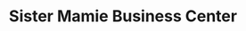 ---
title: "Sister Mamie Business Center"
url: /monrovia/sister-mamie-business-center-2/
shop: convenience
---